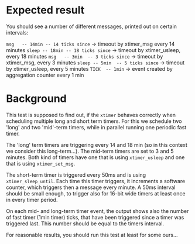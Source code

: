 Expected result
===============
You should see a number of different messages, printed out on certain intervals:

`msg   -- 14min -- 14 ticks since` -> timeout by xtimer_msg every 14 minutes
`sleep -- 18min -- 18 ticks since` -> timeout by xtimer_usleep, every 18 minutes
`msg   -- 3min  -- 3 ticks since`  -> timeout by xtimer_msg, every 3 minutes
`sleep -- 5min  -- 5 ticks since`  -> timeout by xtimer_usleep, every 5 minutes
`TICK  -- 1min`  -> event created by aggregation counter every 1 min

Background
==========
This test is supposed to find out, if the `xtimer` behaves correctly when
scheduling multiple long and short term timers. For this we schedule two 'long'
and two 'mid'-term timers, while in parallel running one periodic fast timer.

The 'long' term timers are triggering every 14 and 18 min (so in this context
we consider this long-term...). The mid-term timers are set to 3 and 5 minutes.
Both kind of timers have one that is using `xtimer_usleep` and one that is
using `xtimer_set_msg`.

The short-term timer is triggered every 50ms and is using `xtimer_sleep_until`.
Each time this timer triggers, it increments a software counter, which triggers
then a message every minute. A 50ms interval should be small enough, to trigger
also for 16-bit wide timers at least once in every timer period.

On each mid- and long-term timer event, the output shows also the number of
fast timer (1min timer) ticks, that have been triggered since a timer was
triggered last. This number should be equal to the timers interval.

For reasonable results, you should run this test at least for some ours...
